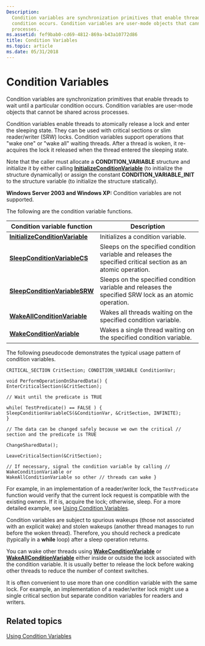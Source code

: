 ```yaml
---
Description:
  Condition variables are synchronization primitives that enable threads to wait until a particular
  condition occurs. Condition variables are user-mode objects that cannot be shared across
  processes.
ms.assetid: fef9bab0-cd69-4812-869a-b43a10772d86
title: Condition Variables
ms.topic: article
ms.date: 05/31/2018
---
```


# Condition Variables

Condition variables are synchronization primitives that enable threads to wait until a particular
condition occurs. Condition variables are user-mode objects that cannot be shared across processes.

Condition variables enable threads to atomically release a lock and enter the sleeping state. They
can be used with critical sections or slim reader/writer (SRW) locks. Condition variables support
operations that "wake one" or "wake all" waiting threads. After a thread is woken, it re-acquires
the lock it released when the thread entered the sleeping state.

Note that the caller must allocate a **CONDITION_VARIABLE** structure and initialize it by either
calling
[**InitializeConditionVariable**](<https://msdn.microsoft.com/library/ms683469(v=VS.85).aspx>) (to
initialize the structure dynamically) or assign the constant **CONDITION_VARIABLE_INIT** to the
structure variable (to initialize the structure statically).

**Windows Server 2003 and Windows XP:** Condition variables are not supported.

The following are the condition variable functions.

| Condition variable function                                                                    | Description                                                                                                    |
| ---------------------------------------------------------------------------------------------- | -------------------------------------------------------------------------------------------------------------- |
| [**InitializeConditionVariable**](<https://msdn.microsoft.com/library/ms683469(v=VS.85).aspx>) | Initializes a condition variable.                                                                              |
| [**SleepConditionVariableCS**](<https://msdn.microsoft.com/library/ms686301(v=VS.85).aspx>)    | Sleeps on the specified condition variable and releases the specified critical section as an atomic operation. |
| [**SleepConditionVariableSRW**](<https://msdn.microsoft.com/library/ms686304(v=VS.85).aspx>)   | Sleeps on the specified condition variable and releases the specified SRW lock as an atomic operation.         |
| [**WakeAllConditionVariable**](<https://msdn.microsoft.com/library/ms687076(v=VS.85).aspx>)    | Wakes all threads waiting on the specified condition variable.                                                 |
| [**WakeConditionVariable**](<https://msdn.microsoft.com/library/ms687080(v=VS.85).aspx>)       | Wakes a single thread waiting on the specified condition variable.                                             |

The following pseudocode demonstrates the typical usage pattern of condition variables.

```syntax
CRITICAL_SECTION CritSection; CONDITION_VARIABLE ConditionVar;

void PerformOperationOnSharedData() { EnterCriticalSection(&CritSection);

// Wait until the predicate is TRUE

while( TestPredicate() == FALSE ) { SleepConditionVariableCS(&ConditionVar, &CritSection, INFINITE);
}

// The data can be changed safely because we own the critical // section and the predicate is TRUE

ChangeSharedData();

LeaveCriticalSection(&CritSection);

// If necessary, signal the condition variable by calling // WakeConditionVariable or
WakeAllConditionVariable so other // threads can wake }
```

For example, in an implementation of a reader/writer lock, the `TestPredicate` function would verify
that the current lock request is compatible with the existing owners. If it is, acquire the lock;
otherwise, sleep. For a more detailed example, see
[Using Condition Variables](using-condition-variables.md).

Condition variables are subject to spurious wakeups (those not associated with an explicit wake) and
stolen wakeups (another thread manages to run before the woken thread). Therefore, you should
recheck a predicate (typically in a **while** loop) after a sleep operation returns.

You can wake other threads using
[**WakeConditionVariable**](<https://msdn.microsoft.com/library/ms687080(v=VS.85).aspx>) or
[**WakeAllConditionVariable**](<https://msdn.microsoft.com/library/ms687076(v=VS.85).aspx>) either
inside or outside the lock associated with the condition variable. It is usually better to release
the lock before waking other threads to reduce the number of context switches.

It is often convenient to use more than one condition variable with the same lock. For example, an
implementation of a reader/writer lock might use a single critical section but separate condition
variables for readers and writers.

## Related topics

<dl> <dt>

[Using Condition Variables](using-condition-variables.md)

</dt> </dl>
